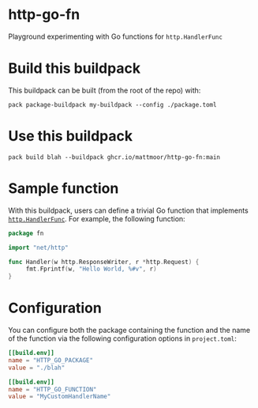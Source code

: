 # http-go-fn

Playground experimenting with Go functions for `http.HandlerFunc`

# Build this buildpack

This buildpack can be built (from the root of the repo) with:


```shell
pack package-buildpack my-buildpack --config ./package.toml
```

# Use this buildpack

```shell
pack build blah --buildpack ghcr.io/mattmoor/http-go-fn:main
```

# Sample function

With this buildpack, users can define a trivial Go function that implements
[`http.HandlerFunc`](https://godoc.org/net/http#HandlerFunc).  For example,
the following function:

```go
package fn

import "net/http"

func Handler(w http.ResponseWriter, r *http.Request) {
     fmt.Fprintf(w, "Hello World, %#v", r)
}
```

# Configuration

You can configure both the package containing the function and the name of
the function via the following configuration options in `project.toml`:

```toml
[[build.env]]
name = "HTTP_GO_PACKAGE"
value = "./blah"

[[build.env]]
name = "HTTP_GO_FUNCTION"
value = "MyCustomHandlerName"
```
